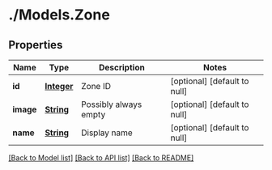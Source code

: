 # ./Models.Zone
## Properties

Name | Type | Description | Notes
------------ | ------------- | ------------- | -------------
**id** | [**Integer**](integer.md) | Zone ID | [optional] [default to null]
**image** | [**String**](string.md) | Possibly always empty | [optional] [default to null]
**name** | [**String**](string.md) | Display name | [optional] [default to null]

[[Back to Model list]](../README.md#documentation-for-models) [[Back to API list]](../README.md#documentation-for-api-endpoints) [[Back to README]](../README.md)
